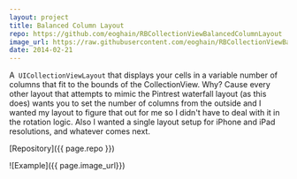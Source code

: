 ```yaml
---
layout: project
title: Balanced Column Layout
repo: https://github.com/eoghain/RBCollectionViewBalancedColumnLayout
image_url: https://raw.githubusercontent.com/eoghain/RBCollectionViewBalancedColumnLayout/master/Images/rotation.png
date: 2014-02-21
---
```


A` UICollectionViewLayout` that displays your cells in a variable number of columns that fit to the bounds of the CollectionView. Why? Cause every other layout that attempts to mimic the Pintrest waterfall layout (as this does) wants you to set the number of columns from the outside and I wanted my layout to figure that out for me so I didn't have to deal with it in the rotation logic. Also I wanted a single layout setup for iPhone and iPad resolutions, and whatever comes next.

[Repository]({{ page.repo }})

![Example]({{ page.image_url}})